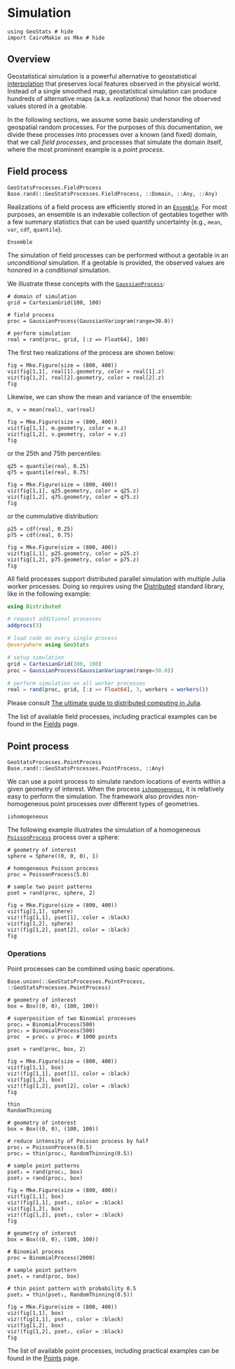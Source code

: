 # Simulation

```@example simulation
using GeoStats # hide
import CairoMakie as Mke # hide
```

## Overview

Geostatistical simulation is a powerful alternative to geostatistical
[interpolation](interpolation.md) that preserves local features observed
in the physical world. Instead of a single smoothed map, geostatistical
simulation can produce hundreds of alternative maps (a.k.a. *realizations*)
that honor the observed values stored in a geotable.

In the following sections, we assume some basic understanding of geospatial
random processes. For the purposes of this documentation, we divide these
processes into processes over a known (and fixed) domain, that we call
*field processes*, and processes that simulate the domain itself, where
the most prominent example is a *point process*.

## Field process

```@docs
GeoStatsProcesses.FieldProcess
Base.rand(::GeoStatsProcesses.FieldProcess, ::Domain, ::Any, ::Any)
```

Realizations of a field process are efficiently stored in an [`Ensemble`](@ref).
For most purposes, an ensemble is an indexable collection of geotables together
with a few summary statistics that can be used quantify uncertainty
(e.g., `mean`, `var`, `cdf`, `quantile`).

```@docs
Ensemble
```

The simulation of field processes can be performed without a geotable in an
*unconditional* simulation. If a geotable is provided, the observed values
are honored in a *conditional* simulation.

We illustrate these concepts with the [`GaussianProcess`](@ref):

```@example simulation
# domain of simulation
grid = CartesianGrid(100, 100)

# field process
proc = GaussianProcess(GaussianVariogram(range=30.0))

# perform simulation
real = rand(proc, grid, [:z => Float64], 100)
```

The first two realizations of the process are shown below:

```@example simulation
fig = Mke.Figure(size = (800, 400))
viz(fig[1,1], real[1].geometry, color = real[1].z)
viz(fig[1,2], real[2].geometry, color = real[2].z)
fig
```

Likewise, we can show the mean and variance of the ensemble:

```@example simulation
m, v = mean(real), var(real)

fig = Mke.Figure(size = (800, 400))
viz(fig[1,1], m.geometry, color = m.z)
viz(fig[1,2], v.geometry, color = v.z)
fig
```

or the 25th and 75th percentiles:

```@example simulation
q25 = quantile(real, 0.25)
q75 = quantile(real, 0.75)

fig = Mke.Figure(size = (800, 400))
viz(fig[1,1], q25.geometry, color = q25.z)
viz(fig[1,2], q75.geometry, color = q75.z)
fig
```

or the cummulative distribution:

```@example simulation
p25 = cdf(real, 0.25)
p75 = cdf(real, 0.75)

fig = Mke.Figure(size = (800, 400))
viz(fig[1,1], p25.geometry, color = p25.z)
viz(fig[1,2], p75.geometry, color = p75.z)
fig
```

All field processes support distributed parallel simulation
with multiple Julia worker processes. Doing so requires using the
[Distributed](https://docs.julialang.org/en/v1/stdlib/Distributed/)
standard library, like in the following example:

```julia
using Distributed

# request additional processes
addprocs(3)

# load code on every single process
@everywhere using GeoStats

# setup simulation
grid = CartesianGrid(100, 100)
proc = GaussianProcess(GaussianVariogram(range=30.0))

# perform simulation on all worker processes
real = rand(proc, grid, [:z => Float64], 3, workers = workers())
```

Please consult
[The ultimate guide to distributed computing in Julia](https://github.com/Arpeggeo/julia-distributed-computing/tree/master).

The list of available field processes, including practical examples
can be found in the [Fields](random/fields.md) page.

## Point process

```@docs
GeoStatsProcesses.PointProcess
Base.rand(::GeoStatsProcesses.PointProcess, ::Any)
```

We can use a point process to simulate random locations of events within
a given geometry of interest. When the process [`ishomogeneous`](@ref), it
is relatively easy to perform the simulation. The framework also provides
non-homogeneous point processes over different types of geometries.

```@docs
ishomogeneous
```

The following example illustrates the simulation of a homogeneous
[`PoissonProcess`](@ref) process over a sphere:

```@example simulation
# geometry of interest
sphere = Sphere((0, 0, 0), 1)

# homogeneous Poisson process
proc = PoissonProcess(5.0)

# sample two point patterns
pset = rand(proc, sphere, 2)

fig = Mke.Figure(size = (800, 400))
viz(fig[1,1], sphere)
viz!(fig[1,1], pset[1], color = :black)
viz(fig[1,2], sphere)
viz!(fig[1,2], pset[2], color = :black)
fig
```

### Operations

Point processes can be combined using basic operations.

```@docs
Base.union(::GeoStatsProcesses.PointProcess, ::GeoStatsProcesses.PointProcess)
```

```@example simulation
# geometry of interest
box = Box((0, 0), (100, 100))

# superposition of two Binomial processes
proc₁ = BinomialProcess(500)
proc₂ = BinomialProcess(500)
proc  = proc₁ ∪ proc₂ # 1000 points

pset = rand(proc, box, 2)

fig = Mke.Figure(size = (800, 400))
viz(fig[1,1], box)
viz!(fig[1,1], pset[1], color = :black)
viz(fig[1,2], box)
viz!(fig[1,2], pset[2], color = :black)
fig
```

```@docs
thin
RandomThinning
```

```@example simulation
# geometry of interest
box = Box((0, 0), (100, 100))

# reduce intensity of Poisson process by half
proc₁ = PoissonProcess(0.5)
proc₂ = thin(proc₁, RandomThinning(0.5))

# sample point patterns
pset₁ = rand(proc₁, box)
pset₂ = rand(proc₂, box)

fig = Mke.Figure(size = (800, 400))
viz(fig[1,1], box)
viz!(fig[1,1], pset₁, color = :black)
viz(fig[1,2], box)
viz!(fig[1,2], pset₂, color = :black)
fig
```

```@example simulation
# geometry of interest
box = Box((0, 0), (100, 100))

# Binomial process
proc = BinomialProcess(2000)

# sample point pattern
pset₁ = rand(proc, box)

# thin point pattern with probability 0.5
pset₂ = thin(pset₁, RandomThinning(0.5))

fig = Mke.Figure(size = (800, 400))
viz(fig[1,1], box)
viz!(fig[1,1], pset₁, color = :black)
viz(fig[1,2], box)
viz!(fig[1,2], pset₂, color = :black)
fig
```

The list of available point processes, including practical examples
can be found in the [Points](random/points.md) page.
